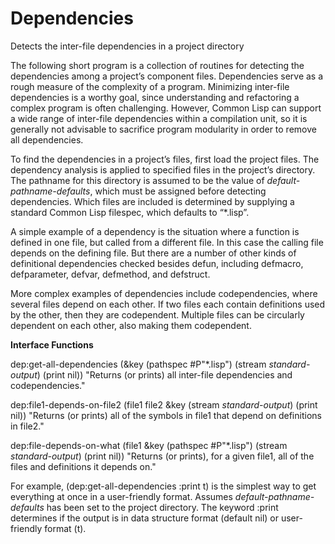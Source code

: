 # Dependencies
Detects the inter-file dependencies in a project directory

The following short program is a collection of routines for detecting the dependencies among a project’s component files.  Dependencies serve as a rough measure of the complexity of a program.  Minimizing inter-file dependencies is a worthy goal, since understanding and refactoring a complex program is often challenging.  However, Common Lisp can support a wide range of inter-file dependencies within a compilation unit, so it is generally not advisable to sacrifice program modularity in order to remove all dependencies.

To find the dependencies in a project’s files, first load the project files.  The dependency analysis is applied to specified files in the project’s directory.  The pathname for this directory is assumed to be the value of *default-pathname-defaults*, which must be assigned before detecting dependencies.  Which files are included is determined by supplying a standard Common Lisp filespec, which defaults to “*.lisp”.

A simple example of a dependency is the situation where a function is defined in one file, but called from a different file.  In this case the calling file depends on the defining file.  But there are a number of other kinds of definitional dependencies checked besides defun, including defmacro, defparameter, defvar, defmethod, and defstruct.

More complex examples of dependencies include codependencies, where several files depend on each other.  If two files each contain definitions used by the other, then they are codependent.  Multiple files can be circularly dependent on each other, also making them codependent.

**Interface Functions**

dep:get-all-dependencies (&key (pathspec #P"*.lisp") (stream *standard-output*)
                               (print nil))
"Returns (or prints) all inter-file dependencies and codependencies."


dep:file1-depends-on-file2 (file1 file2 &key (stream *standard-output*)
                                             (print nil))
"Returns (or prints) all of the symbols in file1 that depend on definitions in file2."


dep:file-depends-on-what (file1 &key (pathspec #P"*.lisp")
                                     (stream *standard-output*) (print nil))
"Returns (or prints), for a given file1, all of the files and definitions it depends on."

For example, (dep:get-all-dependencies :print t) is the simplest way to get everything at once in a user-friendly format.  Assumes *default-pathname-defaults* has been set to the project directory.  The keyword :print determines if the output is in data structure format (default nil) or user-friendly format (t).
